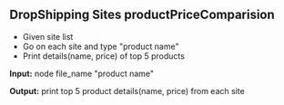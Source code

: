 ## DropShipping Sites productPriceComparision


-   Given site list
-   Go on each site and type "product name"
-   Print details(name, price) of top 5 products


<p><b>Input:</b> node file_name "product name"</p>
<p><b>Output:</b> print top 5 product details(name, price) from each site</p>
